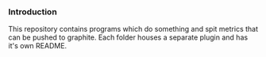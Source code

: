 ### Introduction

This repository contains programs which do something and spit metrics that can be pushed to graphite. Each folder houses a separate plugin and has it's own README.

